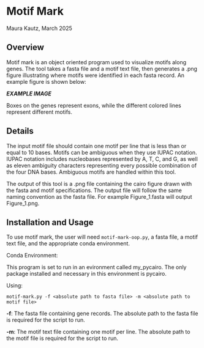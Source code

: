 # Motif Mark
Maura Kautz, March 2025

## Overview

Motif mark is an object oriented program used to visualize motifs along genes. The tool takes a fasta file and a motif text file, then generates a .png figure illustrating where motifs were identified in each fasta record. An example figure is shown below:

***EXAMPLE IMAGE***

Boxes on the genes represent exons, while the different colored lines represent different motifs.

## Details

The input motif file should contain one motif per line that is less than or equal to 10 bases. Motifs can be ambiguous when they use IUPAC notation. IUPAC notation includes nucleobases represented by A, T, C, and G, as well as eleven ambiguity characters representing every possible combination of the four DNA bases. Ambiguous motifs are handled within this tool.

The output of this tool is a .png file containing the cairo figure drawn with the fasta and motif specifications. The output file will follow the same naming convention as the fasta file. For example Figure_1.fasta will output Figure_1.png.

## Installation and Usage

To use motif mark, the user will need ```motif-mark-oop.py```, a fasta file, a motif text file, and the appropriate conda environment.

Conda Environment:

This program is set to run in an evironment called my_pycairo. The only package installed and necessary in this environment is pycairo.

Using:

```motif-mark.py -f <absolute path to fasta file> -m <absolute path to motif file>```

**-f**: The fasta file containing gene records. The absolute path to the fasta file is required for the script to run.

**-m**: The motif text file containing one motif per line. The absolute path to the motif file is required for the script to run.

